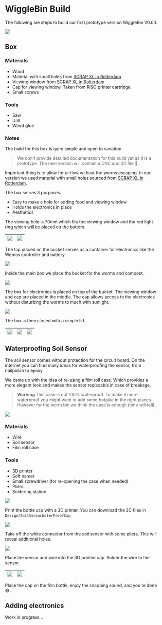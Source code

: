 # WiggleBin Build

The following are steps to build our first prototype version WiggleBin V0.0.1.

![](Images/WiggleBinV001/Box/WiggleBinPrototype001_Complete.jpg)

## Box

### Materials
- Wood
- Material with small holes from [SCRAP XL in Rotterdam](http://www.scrapxl.nl/)
- Viewing window from [SCRAP XL in Rotterdam](http://www.scrapxl.nl/)
- Cap for viewing window. Taken from RISO printer cartridge.
- Small screws

### Tools
- Saw
- Drill
- Wood glue

### Notes

The build for this box is quite simple and open to variation. 

> We don't provide detailed documentation for this build yet as it is a prototype. The next version will contain a CNC and 3D file 🤞.

Important thing is to allow for airflow without the worms escaping. In our version we used material with small holes sourced from [SCRAP XL in Rotterdam](http://www.scrapxl.nl/).

The box serves 3 purposes. 
* Easy to make a hole for adding food and viewing window
* Holds the electronics in place
* Aesthetics

The viewing hole is 70mm which fits the viewing window and the red light ring which will be placed on the bottom.

| ![](Images/WiggleBinV001/Box/WiggleBinPrototype001_Overview_Top_Lid.jpg) | ![](Images/WiggleBinV001/Box/WiggleBinPrototype001_Overview_Bottom_Lid.jpg) 
|-|-|

The top placed on the bucket serves as a container for electronics like the Wemos controller and battery. 

![](Images/WiggleBinV001/Box/WiggleBinPrototype001_Overview_Top_Box.jpg)

Inside the main box we place the bucket for the worms and compost.

![](Images/WiggleBinV001/Box/WiggleBinPrototype001_Overview_Bucket.jpg)

The box for electronics is placed on top of the bucket. The viewing window and cap are placed in the middle. The cap allows access to the electronics without disturbing the worms to much with sunlight.

![](Images/WiggleBinV001/Box/WiggleBinPrototype001_Top_With_Cap.jpg)

The box is then closed with a simple lid.

| ![](Images/WiggleBinV001/Box/WiggleBinPrototype001_Overview_Top_Lid_Left.jpg) | ![](Images/WiggleBinV001/Box/WiggleBinPrototype001_Complete.jpg) | ![](Images/WiggleBinV001/Box/WiggleBinPrototype001_Overview_Top_Lid_Right.jpg) |
|-|-|-|

## Waterproofing Soil Sensor

The soil sensor comes without protection for the circuit board. On the internet you can find many ideas for waterproofing the sensor, from nailpolish to epoxy. 

We came up with the idea of re-using a film roll case. Which provides a more elegant look and makes the sensor replacable in case of breakage.

> **Warning**
> This case is not 100% waterproof. To make it more waterproof you might want to add some hotglue in the right places. However for the worm bin we think the case is enough (time will tell).

![](Images/WiggleBinV001/SoilSensor/SoilSensorWaterproof_Complete.jpg)

### Materials
- Wire 
- Soil sensor
- Film roll case

### Tools
- 3D printer
- Soft hamer
- Small screwdriver (for re-opening the case when needed)
- Pliers
- Soldering station

![](Images/WiggleBinV001/SoilSensor/SoilSensorWaterproof_Tools.jpg)

Print the bottle cap with a 3D printer. You can download the 3D files in `Design/SoilSensorWaterProofCap`.

![](Images/WiggleBinV001/SoilSensor/SoilSensorWaterproof_3D_print.jpg)

Take off the white connector from the soil sensor with some pliers. This will reveal additional holes. 

![](Images/WiggleBinV001/SoilSensor/SoilSensorWaterproof_3D_Pliers.jpg)

Place the sensor and wire into the 3D printed cap. Solder the wire to the sensor.

| ![](Images/WiggleBinV001/SoilSensor/SoilSensorWaterproof_Sensor_In_Cap_Front.jpg) | ![](Images/WiggleBinV001/SoilSensor/SoilSensorWaterproof_Sensor_In_Cap_Back.jpg) | 
|-|-|

Place the cap on the film bottle, enjoy the snapping sound, and you're done 😅.

## Adding electronics

Work in progress...